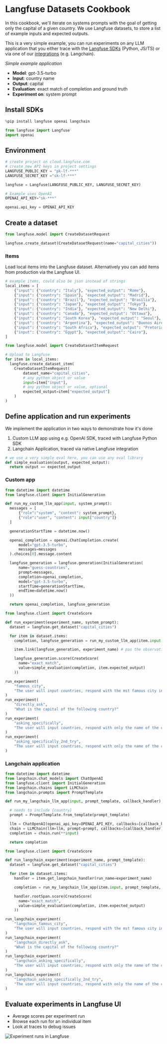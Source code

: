 # Langfuse Datasets Cookbook

In this cookbook, we'll iterate on systems prompts with the goal of getting only the capital of a given country. We use Langfuse datasets, to store a list of example inputs and expected outputs.

This is a very simple example, you can run experiments on any LLM application that you either trace with the [Langfuse SDKs](https://langfuse.com/docs/integrations/sdk) (Python, JS/TS) or via one of our [integrations](https://langfuse.com/docs/integrations) (e.g. Langchain).

_Simple example application_

- **Model**: gpt-3.5-turbo
- **Input**: country name
- **Output**: capital
- **Evaluation**: exact match of completion and ground truth
- **Experiment on**: system prompt

## Install SDKs


```python
%pip install langfuse openai langchain
```


```python
from langfuse import Langfuse
import openai
```

## Environment


```python
# create project on cloud.langfuse.com
# create new API keys in project settings
LANGFUSE_PUBLIC_KEY = "pk-lf-***"
LANGFUSE_SECRET_KEY ="sk-lf-***"

langfuse = Langfuse(LANGFUSE_PUBLIC_KEY, LANGFUSE_SECRET_KEY)
```


```python
# Example uses OpenAI
OPENAI_API_KEY="sk-***"

openai.api_key = OPENAI_API_KEY
```

## Create a dataset


```python
from langfuse.model import CreateDatasetRequest

langfuse.create_dataset(CreateDatasetRequest(name="capital_cities"))
```

### Items

Load local items into the Langfuse dataset. Alternatively you can add items from production via the Langfuse UI.


```python
# example items, could also be json instead of strings
local_items = [
    {"input": {"country": "Italy"}, "expected_output": "Rome"},
    {"input": {"country": "Spain"}, "expected_output": "Madrid"},
    {"input": {"country": "Brazil"}, "expected_output": "Brasília"},
    {"input": {"country": "Japan"}, "expected_output": "Tokyo"},
    {"input": {"country": "India"}, "expected_output": "New Delhi"},
    {"input": {"country": "Canada"}, "expected_output": "Ottawa"},
    {"input": {"country": "South Korea"}, "expected_output": "Seoul"},
    {"input": {"country": "Argentina"}, "expected_output": "Buenos Aires"},
    {"input": {"country": "South Africa"}, "expected_output": "Pretoria"},
    {"input": {"country": "Egypt"}, "expected_output": "Cairo"},
]
```


```python
from langfuse.model import CreateDatasetItemRequest

# Upload to Langfuse
for item in local_items:
  langfuse.create_dataset_item(
    CreateDatasetItemRequest(
        dataset_name="capital_cities",
        # any python object or value
        input=item["input"],
        # any python object or value, optional
        expected_output=item["expected_output"]
    )
)
```

## Define application and run experiments

We implement the application in two ways to demonstrate how it's done

1. Custom LLM app using e.g. OpenAI SDK, traced with Langfuse Python SDK
2. Langchain Application, traced via native Langfuse integration


```python
# we use a very simple eval here, you can use any eval library
def simple_evaluation(output, expected_output):
  return output == expected_output
```

### Custom app


```python
from datetime import datetime
from langfuse.client import InitialGeneration

def run_my_custom_llm_app(input, system_prompt):
  messages = [
      {"role":"system", "content": system_prompt},
      {"role":"user", "content": input["country"]}
  ]

  generationStartTime = datetime.now()

  openai_completion = openai.ChatCompletion.create(
      model="gpt-3.5-turbo",
      messages=messages
  ).choices[0].message.content

  langfuse_generation = langfuse.generation(InitialGeneration(
      name="guess-countries",
      prompt=messages,
      completion=openai_completion,
      model="gpt-3.5-turbo",
      startTime=generationStartTime,
      endTime=datetime.now()
  ))

  return openai_completion, langfuse_generation
```


```python
from langfuse.client import CreateScore

def run_experiment(experiment_name, system_prompt):
  dataset = langfuse.get_dataset("capital_cities")

  for item in dataset.items:
    completion, langfuse_generation = run_my_custom_llm_app(item.input, system_prompt)

    item.link(langfuse_generation, experiment_name) # pas the observation/generation object or the id

    langfuse_generation.score(CreateScore(
      name="exact_match",
      value=simple_evaluation(completion, item.expected_output)
    ))
```


```python
run_experiment(
    "famous_city",
    "The user will input countries, respond with the mst famous city in this country"
)
run_experiment(
    "directly_ask",
    "What is the capital of the following country?"
)
run_experiment(
    "asking_specifically",
    "The user will input countries, respond with only the name of the capital"
)
run_experiment(
    "asking_specifically_2nd_try",
    "The user will input countries, respond with only the name of the capital. State only the name of the city."
)
```

### Langchain application


```python
from datetime import datetime
from langchain.chat_models import ChatOpenAI
from langfuse.client import InitialGeneration
from langchain.chains import LLMChain
from langchain.prompts import PromptTemplate

def run_my_langchain_llm_app(input, prompt_template, callback_handler):

  # needs to include {country}
  prompt = PromptTemplate.from_template(prompt_template)

  llm = ChatOpenAI(openai_api_key=OPENAI_API_KEY, callbacks=[callback_handler])
  chain = LLMChain(llm=llm, prompt=prompt, callbacks=[callback_handler])
  completion = chain.run(**input)

  return completion
```


```python
from langfuse.client import CreateScore

def run_langchain_experiment(experiment_name, prompt_template):
  dataset = langfuse.get_dataset("capital_cities")

  for item in dataset.items:
    handler = item.get_langchain_handler(run_name=experiment_name)

    completion = run_my_langchain_llm_app(item.input, prompt_template, handler)

    handler.rootSpan.score(CreateScore(
      name="exact_match",
      value=simple_evaluation(completion, item.expected_output)
    ))
```


```python
run_langchain_experiment(
    "langchain_famous_city",
    "The user will input countries, respond with the mst famous city in this country"
)
run_langchain_experiment(
    "langchain_directly_ask",
    "What is the capital of the following country?"
)
run_langchain_experiment(
    "langchain_asking_specifically",
    "The user will input countries, respond with only the name of the capital"
)
run_langchain_experiment(
    "langchain_asking_specifically_2nd_try",
    "The user will input countries, respond with only the name of the capital. State only the name of the city."
)
```

## Evaluate experiments in Langfuse UI

- Average scores per experiment run
- Browse each run for an individual item
- Look at traces to debug issues

![Experiment runs in Langfuse](https://langfuse.com/images/docs/dataset-runs-cookbook.jpg)
